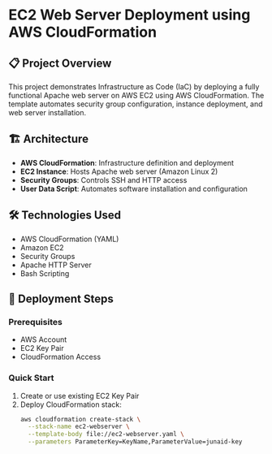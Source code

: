 # EC2 Web Server Deployment using AWS CloudFormation

## 📋 Project Overview
This project demonstrates Infrastructure as Code (IaC) by deploying a fully functional Apache web server on AWS EC2 using AWS CloudFormation. The template automates security group configuration, instance deployment, and web server installation.

## 🏗️ Architecture
- **AWS CloudFormation**: Infrastructure definition and deployment
- **EC2 Instance**: Hosts Apache web server (Amazon Linux 2)
- **Security Groups**: Controls SSH and HTTP access
- **User Data Script**: Automates software installation and configuration

## 🛠️ Technologies Used
- AWS CloudFormation (YAML)
- Amazon EC2
- Security Groups
- Apache HTTP Server
- Bash Scripting

## 🚀 Deployment Steps

### Prerequisites
- AWS Account
- EC2 Key Pair
- CloudFormation Access

### Quick Start
1. Create or use existing EC2 Key Pair
2. Deploy CloudFormation stack:
   ```bash
   aws cloudformation create-stack \
     --stack-name ec2-webserver \
     --template-body file://ec2-webserver.yaml \
     --parameters ParameterKey=KeyName,ParameterValue=junaid-key
